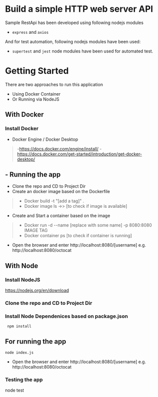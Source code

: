 # Build a simple HTTP web server API

Sample RestApi has been developed using following nodejs modules

- `express` and `axios` 

And for test automation, following nodejs modules have been used:

- `supertest` and `jest` node modules have been used for automated test.


# Getting Started
There are two approaches to run this application
- Using Docker Container
- Or Running via NodeJS

## With Docker
### Install Docker
- Docker Engine / Docker Desktop
>-https://docs.docker.com/engine/install/
>-https://docs.docker.com/get-started/introduction/get-docker-desktop/

## - Running the app
- Clone the repo and CD to Project Dir
- Create an docker image based on the Dockerfile
>- Docker build -t "[add a tag]" .
>- Docker image ls ->> [to check if image is available]
- Create and Start a container based on the image
>- Docker run -d --name [replace with some name] -p 8080:8080 IMAGE TAG
>- Docker container ps [to check if container is running]

- Open the browser and enter http://localhost:8080/[username] e.g. http://localhost:8080/octocat

## With Node

### Install NodeJS
https://nodejs.org/en/download

### Clone the repo and CD to Project Dir
### Install Node Dependenices based on package.json
``` npm install```

## For running the app
``` node index.js ```
- Open the browser and enter http://localhost:8080/[username] e.g. http://localhost:8080/octocat

### Testing the app
node test




